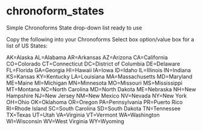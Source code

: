 # chronoform_states
Simple Chronoforms State drop-down list ready to use

Copy the following into your Chronoforms Select box option/value box for a list of US States:

AK=Alaska
AL=Alabama
AR=Arkansas
AZ=Arizona
CA=California
CO=Colorado
CT=Connecticut
DC=District of Columbia
DE=Delaware
FL=Florida
GA=Georgia
HI=Hawaii
IA=Iowa
ID=Idaho
IL=Illinois
IN=Indiana
KS=Kansas
KY=Kentucky
LA=Louisiana
MA=Massachusetts
MD=Maryland
ME=Maine
MI=Michigan
MN=Minnesota
MO=Missouri
MS=Mississippi
MT=Montana
NC=North Carolina
MD=North Dakota
ME=Nebraska
NH=New Hampshire
NJ=New Jersey
NM=New Mexico
NV=Nevada
NY=New York
OH=Ohio
OK=Oklahoma
OR=Oregon
PA=Pennsylvania
PR=Puerto Rico
RI=Rhode Island
SC=South Carolina
SD=South Dakota
TN=Tennessee
TX=Texas
UT=Utah
VA=Virginia
VT=Vermont
WA=Washington
WI=Wisconsin
WV=West Virginia
WY=Wyoming

